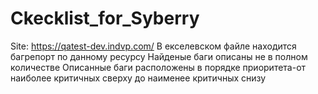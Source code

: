 # Ckecklist_for_Syberry
Site: https://qatest-dev.indvp.com/
В екселевском файле находится багрепорт по данному ресурсу
Найденые баги описаны не в полном количестве
Описанные баги расположены в порядке приоритета-от наиболее критичных сверху до наименее критичных снизу

